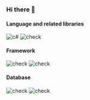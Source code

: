 ### Hi there 👋

#### Language and related libraries
<a><img alt ="c#" src="https://img.shields.io/badge/C%23-239120?style=for-the-badge&logo=c-sharp&logoColor=white"></a>
<a><img alt ="check" src="https://img.shields.io/badge/PHP-777BB4?style=for-the-badge&logo=php&logoColor=white"></a>

#### Framework
<a><img alt ="check" src="https://img.shields.io/badge/.NET-5C2D91?style=for-the-badge&logo=.net&logoColor=white"></a>
<a><img alt ="check" src="https://img.shields.io/badge/-Entity_Framework_Core-fff?style=flat&logo=Microsoft&logoColor=0078D7"></a>

#### Database
<a><img alt ="check" src="https://img.shields.io/badge/MySQL-00000F?style=for-the-badge&logo=mysql&logoColor=white"></a>
<a><img alt ="check" src="https://img.shields.io/badge/MongoDB-%234ea94b.svg?style=for-the-badge&logo=mongodb&logoColor=white"></a>
<!--
**kirticism/kirticism** is a ✨ _special_ ✨ repository because its `README.md` (this file) appears on your GitHub profile.

Here are some ideas to get you started:

- 🔭 I’m currently working on ...
- 🌱 I’m currently learning ...
- 👯 I’m looking to collaborate on ...
- 🤔 I’m looking for help with ...
- 💬 Ask me about ...
- 📫 How to reach me: ...
- 😄 Pronouns: ...
- ⚡ Fun fact: ...
-->

